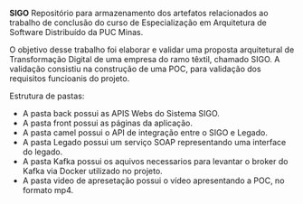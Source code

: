 **SIGO**
Repositório para armazenamento dos artefatos relacionados ao trabalho de conclusão do curso de Especialização em Arquitetura de Software Distribuído da PUC Minas.

O objetivo desse trabalho foi elaborar e validar uma proposta arquitetural de Transformação Digital de uma empresa do ramo têxtil, chamado SIGO. A validação consistiu na construção de uma POC, para validação dos requisitos funcioanis do projeto.

Estrutura de pastas:

- A pasta back possui as APIS Webs do Sistema SIGO.
- A pasta front possui as páginas da aplicação.
- A pasta camel possui o API de integração entre o SIGO e Legado.
- A pasta Legado possui um serviço SOAP representando uma interface do legado.
- A pasta Kafka possui os aquivos necessarios para levantar o broker do Kafka via Docker utilizado no projeto.
- A pasta video de apresetação possui o vídeo apresentando a POC, no formato mp4.
